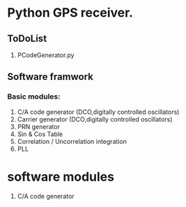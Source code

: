 # Python GPS receiver.

## ToDoList
1. PCodeGenerator.py

## Software framwork

### Basic modules:
1. C/A code generator (DCO,digitally controlled oscillators)
2. Carrier generator (DCO,digitally controlled oscillators)
3. PRN generator
4. Sin & Cos Table
5. Correlation / Uncorrelation integration
6. PLL

# software modules
1. C/A code generator 



